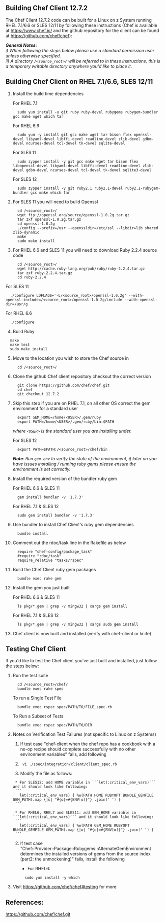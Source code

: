 ## Building Chef Client 12.7.2

The Chef Client 12.7.2 code can be built for a Linux on z System running RHEL 7.1/6.6 or SLES 12/11 by following these instructions (Chef is available at https://www.chef.io/ and the github repository for the client can be found at https://github.com/chef/chef):

_**General Notes:**_   
_i) When following the steps below please use a standard permission user unless otherwise specified._  
_ii) A directory `/<source_root>/` will be referred to in these instructions, this is a temporary writable directory anywhere you'd like to place it._


## Building Chef Client on RHEL 7.1/6.6, SLES 12/11

1. Install the build time dependencies

    For RHEL 7.1 
    ```
      sudo yum install -y git ruby ruby-devel rubygems rubygem-bundler gcc make wget which tar
    ```
	
    For RHEL 6.6 
    ```
      sudo yum -y install git gcc make wget tar bison flex openssl-devel libyaml-devel libffi-devel readline-devel zlib-devel gdbm-devel ncurses-devel tcl-devel tk-devel sqlite-devel 	  
    ```
    
    For SLES 11
    ```
      sudo zypper install -y git gcc make wget tar bison flex libopenssl-devel libyaml-devel libffi-devel readline-devel zlib-devel gdbm-devel ncurses-devel tcl-devel tk-devel sqlite3-devel	      
    ```

    For SLES 12
    ```
      sudo zypper install -y git ruby2.1 ruby2.1-devel ruby2.1-rubygem-bundler gcc make which tar    
    ```

2. For SLES 11 you will need to build Openssl  

    ```
      cd /<source_root>/
      wget ftp://openssl.org/source/openssl-1.0.2g.tar.gz
      tar zxf openssl-1.0.2g.tar.gz
	  cd openssl-1.0.2g
      ./config --prefix=/usr --openssldir=/etc/ssl --libdir=lib shared zlib-dynamic
      make
      sudo make install
   ```
    
3. For RHEL 6.6 and SLES 11 you will need to download Ruby 2.2.4 source code

   ```
     cd /<source_root>/
     wget http://cache.ruby-lang.org/pub/ruby/ruby-2.2.4.tar.gz
     tar zxf ruby-2.2.4.tar.gz
     cd ruby-2.2.4
   ```
	
  For SLES 11
  ```
    ./configure LDFLAGS='-L/<source_root>/openssl-1.0.2g' --with-openssl-include=/<source_root>/openssl-1.0.2g/include --with-openssl-dir=/usr/g
  ```
	  
  For RHEL 6.6
  ```
    ./configure
  ```

4. Build Ruby 
  
  ```
    make
    make test	  
    sudo make install
  ```
	
5. Move to the location you wish to store the Chef source in

    ```
      cd /<source_root>/
    ```

6. Clone the github Chef client repository checkout the correct version

    ```
      git clone https://github.com/chef/chef.git
      cd chef
      git checkout 12.7.2
    ```

7. Skip this step if you are on RHEL 7.1, on all other OS correct the gem environment for a standard user

    ```
      export GEM_HOME=/home/<USER>/.gem/ruby
      export PATH=/home/<USER>/.gem/ruby/bin:$PATH
    ``` 

    _where `<USER>` is the standard user you are installing under._

   For SLES 12
   ```
     export PATH=$PATH:/<source_root>/chef/bin
   ```
       
   _**Note**: Run ```gem env``` to verify the state of the environment, if later on you have issues installing / running ruby gems please ensure the environment is set correctly._
	
8. Install the required version of the bundler ruby gem

   For RHEL 6.6 & SLES 11
   ```
     gem install bundler -v '1.7.3'
    ```
	
   For RHEL 7.1 & SLES 12
   ```
     sudo gem install bundler -v '1.7.3'
    ```
	
9. Use bundler to install Chef Client's ruby gem dependencies

    ```
      bundle install
    ```
10. Comment out the rdoc/task line in the Rakefile as below

    ```
      require "chef-config/package_task"
      #require "rdoc/task"
      require_relative "tasks/rspec"
    ```
    
11. Build the Chef Client ruby gem packages

    ```
      bundle exec rake gem
    ```

12. Install the gem you just built

    For RHEL 6.6 & SLES 11
    ```
      ls pkg/*.gem | grep -v mingw32 | xargs gem install
    ```    
	
    For RHEL 7.1 & SLES 12
    ```
      ls pkg/*.gem | grep -v mingw32 | xargs sudo gem install
    ``` 
13. Chef client is now built and installed (verify with chef-client or knife)


## Testing Chef Client

If you'd like to test the Chef client you've just built and installed, just follow the steps below:

1. Run the test suite
   	
   ```
     cd /<source_root>/chef/
     bundle exec rake spec
   ```  
   To run a Single Test File
   ```  
     bundle exec rspec spec/PATH/TO/FILE_spec.rb
   ```  
   To Run a Subset of Tests
   ```
     bundle exec rspec spec/PATH/TO/DIR
   ```
   
2. Notes on Verification Test Failures (not specific to Linux on z Systems)  
   1. If test case "chef-client when the chef repo has a cookbook with a no-op recipe should complete successfully with no other environment variables" fails, add following  

     1. ``` vi ./spec/integration/client/client_spec.rb```  
     2.  Modify the file as follows:  

        * For SLES12: add HOME variable in ```let(:critical_env_vars)``` and it should look like following:  
        ```
          let(:critical_env_vars) { %w(PATH HOME RUBYOPT BUNDLE_GEMFILE GEM_PATH).map {|o| "#{o}=#{ENV[o]}"} .join(' ') }
        ```  

        * For RHEL6, RHEL7 and SLES11: add GEM_HOME variable in ```let(:critical_env_vars)``` and it should look like following:  
        ```
          let(:critical_env_vars) { %w(PATH GEM_HOME RUBYOPT BUNDLE_GEMFILE GEM_PATH).map {|o| "#{o}=#{ENV[o]}"} .join(' ') }
		```
   2. If test case "Chef::Provider::Package::Rubygems::AlternateGemEnvironment determines the installed versions of gems from the source index (part2: the unmockening)" fails, install the following
	
		* For RHEL6:  
        ```
          sudo yum install -y which 
        ```		
		
3. Visit https://github.com/chef/chef#testing for more   

## References:

https://github.com/chef/chef.git
